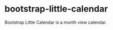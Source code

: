 bootstrap-little-calendar
=========================

Bootstrap Little Calendar is a month view calendar.
